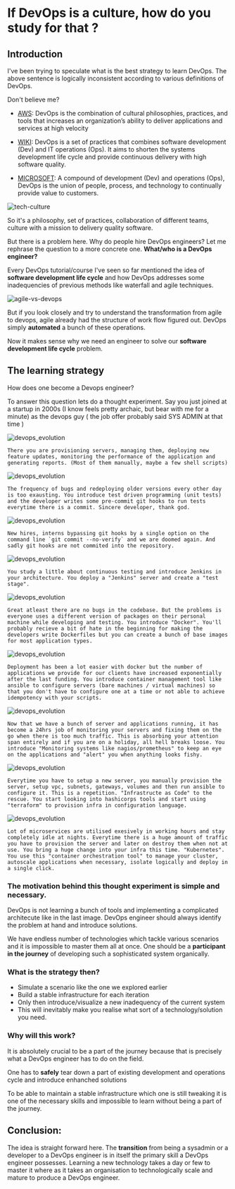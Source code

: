 # If DevOps is a culture, how do you study for that ?

## Introduction

I've been trying to speculate what is the best strategy to learn DevOps. 
The above sentence is logically inconsistent according to various definitions of DevOps.

Don't believe me?

- [AWS](https://aws.amazon.com/devops/what-is-devops/):
  DevOps is the combination of cultural philosophies, practices, and tools that increases an organization’s ability to deliver applications and services at high velocity

- [WIKI](https://en.wikipedia.org/wiki/DevOps):
  DevOps is a set of practices that combines software development (Dev) and IT operations (Ops). It aims to shorten the systems development life cycle and provide continuous delivery with high software quality.

- [MICROSOFT](https://azure.microsoft.com/en-us/overview/what-is-devops/):
  A compound of development (Dev) and operations (Ops), DevOps is the union of people, process, and technology to continually provide value to customers.

![tech-culture](images/tech-culture.jpg)

So it's a philosophy, set of practices, collaboration of different teams, culture with a mission to delivery quality software.

But there is a problem here. Why do people hire DevOps engineers? Let me rephrase the question to a more concrete one. **What/who is a DevOps engineer?**

Every DevOps tutorial/course I've seen so far mentioned the idea of **software development life cycle** and how DevOps addresses some inadequencies of previous methods like waterfall and agile techniques.

![agile-vs-devops](images/agile-vs-devops.jpg)

But if you look closely and try to understand the transformation from agile to devops, agile already had the structure of work flow figured out. DevOps simply **automated** a bunch of these operations.

Now it makes sense why we need an engineer to solve our **software development life cycle** problem.

## The learning strategy

How does one become a Devops engineer?

To answer this question lets do a thought experiment. Say you just joined at a startup in 2000s (I know feels pretty archaic, but bear with me for a minute) as the devops guy ( the job offer probably said SYS ADMIN at that time )

![devops_evolution](images/devops_evolution_1.jpg)

    There you are provisioning servers, managing them, deploying new feature updates, monitoring the performance of the application and generating reports. (Most of them manually, maybe a few shell scripts)

![devops_evolution](images/devops_evolution_2.jpg)

    The frequency of bugs and redeploying older versions every other day is too exausting. You introduce test driven programming (unit tests) and the developer writes some pre-commit git hooks to run tests everytime there is a commit. Sincere developer, thank god.

![devops_evolution](images/devops_evolution_3.jpg)

    New hires, interns bypassing git hooks by a single option on the command line `git commit --no-verify` and we are doomed again. And sadly git hooks are not commited into the repository.

![devops_evolution](images/devops_evolution_4.jpg)

    You study a little about continuous testing and introduce Jenkins in your architecture. You deploy a "Jenkins" server and create a "test stage".

![devops_evolution](images/devops_evolution_5.jpg)

    Great atleast there are no bugs in the codebase. But the problems is everyone uses a different version of packages on their personal machine while developing and testing. You introduce "Docker". You'll probably recieve a bit of hate in the beginning for making the developers write Dockerfiles but you can create a bunch of base images for most application types.

![devops_evolution](images/devops_evolution_6.jpg)

    Deployment has been a lot easier with docker but the number of applications we provide for our clients have increased exponentially after the last funding. You introduce container management tool like ansible to configure servers (bare machines / virtual machines) so that you don't have to configure one at a time or not able to achieve idempotency with your scripts.

![devops_evolution](images/devops_evolution_7.jpg)

    Now that we have a bunch of server and applications running, it has become a 24hrs job of monitoring your servers and fixing them on the go when there is too much traffic. This is absorbing your attention span entirely and if you are on a holiday, all hell breaks loose. You introduce "Monitoring systems like nagios/prometheus" to keep an eye on the applications and "alert" you when anything looks fishy.

![devops_evolution](images/devops_evolution_8.jpg)

    Everytime you have to setup a new server, you manually provision the server, setup vpc, subnets, gateways, volumes and then run ansible to configure it. This is a repetition. "Infrastructe as Code" to the rescue. You start looking into hashicorps tools and start using "terraform" to provision infra in configuration language.

![devops_evolution](images/devops_evolution_9.jpg)

    Lot of microservices are utilised exesively in working hours and stay completely idle at nights. Everytime there is a huge amount of traffic you have to provision the server and later on destroy them when not at use. You bring a huge change into your infra this time. "Kubernetes". You use this "container orchestration tool" to manage your cluster, autoscale applications when necessary, isolate logically and deploy in a single click.

### The motivation behind this thought experiment is simple and necessary.

DevOps is not learning a bunch of tools and implementing a complicated architecute like in the last image. DevOps engineer should always identify the problem at hand and introduce solutions.

We have endless number of technologies which tackle various scenarios and it is impossible to master them all at once. One should be a **participant in the journey** of developing such a sophisticated system organically.

### What is the strategy then?

- Simulate a scenario like the one we explored earlier
- Build a stable infrastructure for each iteration
- Only then introduce/visualize a new inadequency of the current system
- This will inevitably make you realise what sort of a technology/solution you need.

### Why will this work?

It is absolutely crucial to be a part of the journey because that is precisely what a DevOps engineer has to do on the field.

One has to **safely** tear down a part of existing development and operations cycle and introduce enhanched solutions

To be able to maintain a stable infrastructure which one is still tweaking it is one of the necessary skills and impossible to learn without being a part of the journey.

## Conclusion:

The idea is straight forward here. The **transition** from being a sysadmin or a developer to a DevOps engineer is in itself the primary skill a DevOps engineer possesses. Learning a new technology takes a day or few to master it where as it takes an organisation to technologically scale and mature to produce a DevOps engineer.
